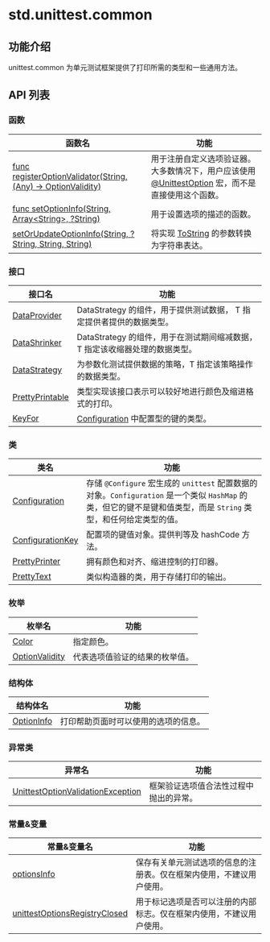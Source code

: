 # std.unittest.common

## 功能介绍

unittest.common 为单元测试框架提供了打印所需的类型和一些通用方法。

## API 列表

### 函数

|              函数名          |           功能           |
| --------------------------- | ------------------------ |
| [func registerOptionValidator(String, (Any) -> OptionValidity)](./unittest_common_package_api/unittest_common_package_functions.md#func-registeroptionvalidatorstring-any---optionvalidity) | 用于注册自定义选项验证器。大多数情况下，用户应该使用  [@UnittestOption](../unittest_testmacro/unittest_testmacro_package_api/unittest_testmacro_package_macros.md#UnittestOption-宏) 宏，而不是直接使用这个函数。 |
| [func setOptionInfo(String, Array\<String\>, ?String)](./unittest_common_package_api/unittest_common_package_functions.md#func-setoptioninfostring-arraystring-string) | 用于设置选项的描述的函数。 |
| [setOrUpdateOptionInfo(String, ?String, String, String)](./unittest_common_package_api/unittest_common_package_functions.md#func-setorupdateoptioninfostring-string-string-string) | 将实现 [ToString](../core/core_package_api/core_package_interfaces.md#interface-tostring) 的参数转换为字符串表达。 |

### 接口

|              接口名          |           功能           |
| --------------------------- | ------------------------ |
| [DataProvider](./unittest_common_package_api/unittest_common_package_interfaces.md#interface-dataprovider) | DataStrategy 的组件，用于提供测试数据， T 指定提供者提供的数据类型。 |
| [DataShrinker](./unittest_common_package_api/unittest_common_package_interfaces.md#interface-datashrinkert) | DataStrategy 的组件，用于在测试期间缩减数据，T 指定该收缩器处理的数据类型。 |
| [DataStrategy](./unittest_common_package_api/unittest_common_package_interfaces.md#interface-datastrategy) | 为参数化测试提供数据的策略，T 指定该策略操作的数据类型。 |
| [PrettyPrintable](./unittest_common_package_api/unittest_common_package_interfaces.md#interface-prettyprintable) | 类型实现该接口表示可以较好地进行颜色及缩进格式的打印。 |
| [KeyFor](./unittest_common_package_api/unittest_common_package_interfaces.md#interface-keyfor) | [Configuration](../unittest_common/unittest_common_package_api/unittest_common_package_classes.md#class-configuration) 中配置型的键的类型。 |

### 类

|              类名          |           功能           |
| --------------------------- | ------------------------ |
| [Configuration](./unittest_common_package_api/unittest_common_package_classes.md#class-configuration) | 存储 `@Configure` 宏生成的 `unittest` 配置数据的对象。`Configuration` 是一个类似 `HashMap` 的类，但它的键不是键和值类型，而是 `String` 类型，和任何给定类型的值。 |
| [ConfigurationKey](./unittest_common_package_api/unittest_common_package_classes.md#class-configurationkey) | 配置项的键值对象。提供判等及 hashCode 方法。 |
| [PrettyPrinter](./unittest_common_package_api/unittest_common_package_classes.md#class-prettyprinter) | 拥有颜色和对齐、缩进控制的打印器。 |
| [PrettyText](./unittest_common_package_api/unittest_common_package_classes.md#class-prettytext) | 类似构造器的类，用于存储打印的输出。 |

### 枚举

|              枚举名          |           功能           |
| --------------------------- | ------------------------ |
| [Color](./unittest_common_package_api/unittest_common_package_enums.md#enum-color) | 指定颜色。 |
| [OptionValidity](./unittest_common_package_api/unittest_common_package_enums.md#enum-optionvalidity) | 代表选项值验证的结果的枚举值。 |

### 结构体

|              结构体名          |           功能           |
| --------------------------- | ------------------------ |
| [OptionInfo](./unittest_common_package_api/unittest_common_package_structs.md#struct-optioninfo) | 打印帮助页面时可以使用的选项的信息。 |

### 异常类

|              异常名          |           功能           |
| --------------------------- | ------------------------ |
| [UnittestOptionValidationException](./unittest_common_package_api/unittest_common_package_exceptions.md#class-unittestoptionvalidationexception) | 框架验证选项值合法性过程中抛出的异常。 |

### 常量&变量

|  常量&变量名 | 功能  |
| ------------ | ------------ |
| [optionsInfo](./unittest_common_package_api/unittest_common_constants_vars.md#let-optionsInfo) | 保存有关单元测试选项的信息的注册表。仅在框架内使用，不建议用户使用。 |
| [unittestOptionsRegistryClosed](./unittest_common_package_api/unittest_common_constants_vars.md#var-unittestOptionsRegistryClosed) | 用于标记选项是否可以注册的内部标志。仅在框架内使用，不建议用户使用。 |